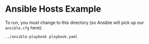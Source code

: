 Ansible Hosts Example
=====================

To run, you must change to this directory (so Ansible will pick up our `ansible.cfg` here):

    ../ansible-playbook playbook.yaml

